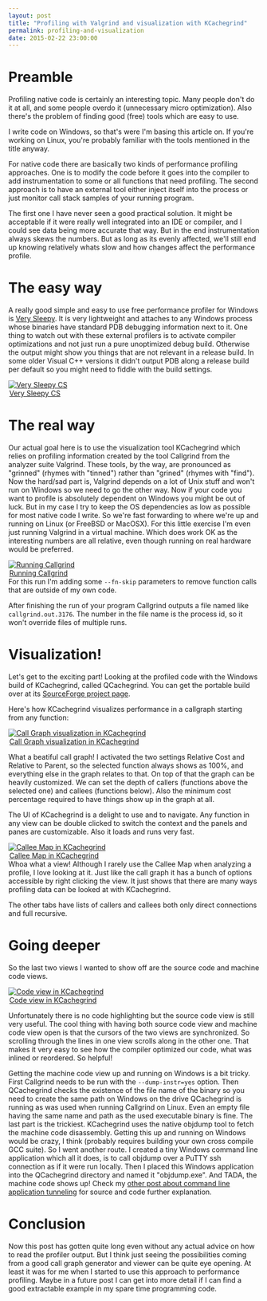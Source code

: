 ```yaml
---
layout: post
title: "Profiling with Valgrind and visualization with KCachegrind"
permalink: profiling-and-visualization
date: 2015-02-22 23:00:00
---
```


Preamble
========

Profiling native code is certainly an interesting topic. Many people don't do it at all, and some people overdo it (unnecessary micro optimization).
Also there's the problem of finding good (free) tools which are easy to use.

I write code on Windows, so that's were I'm basing this article on. If you're working on Linux, you're probably familiar with the tools mentioned in the title anyway.

For native code there are basically two kinds of performance profiling approaches. One is to modify the code before it goes into the compiler to add instrumentation to some or all functions that need profiling. The second approach is to have an external tool either inject itself into the process or just monitor call stack samples of your running program.

The first one I have never seen a good practical solution. It might be acceptable if it were really well integrated into an IDE or compiler, and I could see data being more accurate that way. But in the end instrumentation always skews the numbers. But as long as its evenly affected, we'll still end up knowing relatively whats slow and how changes affect the performance profile.


The easy way
============

A really good simple and easy to use free performance profiler for Windows is [Very Sleepy](http://www.codersnotes.com/sleepy).
It is very lightweight and attaches to any Windows process whose binaries have standard PDB debugging information next to it. One thing to watch out with these external profilers is to activate compiler optimizations and not just run a pure unoptimized debug build. Otherwise the output might show you things that are not relevant in a release build. In some older Visual C++ versions it didn't output PDB along a release build per default so you might need to fiddle with the build settings.

<a href="/images/very_sleepy.png" title="Very Sleepy CS"><img src="/images/very_sleepy.png" alt="Very Sleepy CS"><legend>Very Sleepy CS</legend></a>


The real way
============

Our actual goal here is to use the visualization tool KCachegrind which relies on profiling information created by the tool Callgrind from the analyzer suite Valgrind. These tools, by the way, are pronounced as "grinned" (rhymes with "tinned") rather than "grined" (rhymes with "find").
Now the hard/sad part is, Valgrind depends on a lot of Unix stuff and won't run on Windows so we need to go the other way. Now if your code you want to profile is absolutely dependent on Windows you might be out of luck. But in my case I try to keep the OS dependencies as low as possible for most native code I write.
So we're fast forwarding to where we're up and running on Linux (or FreeBSD or MacOSX). For this little exercise I'm even just running Valgrind in a virtual machine. Which does work OK as the interesting numbers are all relative, even though running on real hardware would be preferred.

<a href="/images/running_callgrind.png" title="Running Callgrind"><img src="/images/running_callgrind.png" alt="Running Callgrind"><legend>Running Callgrind</legend></a>
For this run I'm adding some `--fn-skip` parameters to remove function calls that are outside of my own code.

After finishing the run of your program Callgrind outputs a file named like `callgrind.out.3176`. The number in the file name is the process id, so it won't override files of multiple runs.


Visualization!
==============

Let's get to the exciting part! Looking at the profiled code with the Windows build of KCachegrind, called QCachegrind. You can get the portable build over at its [SourceForge project page](http://sourceforge.net/projects/qcachegrindwin/).

Here's how KCachegrind visualizes performance in a callgraph starting from any function:

<a href="/images/qcachegrind_callgraph.png" title="Call Graph visualization in KCachegrind"><img src="/images/qcachegrind_callgraph.png" alt="Call Graph visualization in KCachegrind"><legend>Call Graph visualization in KCachegrind</legend></a>

What a beatiful call graph! I activated the two settings Relative Cost and Relative to Parent, so the selected function always shows as 100%, and everything else in the graph relates to that.
On top of that the graph can be heavily customized. We can set the depth of callers (functions above the selected one) and callees (functions below). Also the minimum cost percentage required to have things show up in the graph at all.

The UI of KCachegrind is a delight to use and to navigate. Any function in any view can be double clicked to switch the context and the panels and panes are customizable. Also it loads and runs very fast.

<a href="/images/qcachegrind_calleemap.png" title="Callee Map in KCachegrind"><img src="/images/qcachegrind_calleemap.png" alt="Callee Map in KCachegrind"><legend>Callee Map in KCachegrind</legend></a>
Whoa what a view! Although I rarely use the Callee Map when analyzing a profile, I love looking at it. Just like the call graph it has a bunch of options accessible by right clicking the view.
It just shows that there are many ways profiling data can be looked at with KCachegrind.

The other tabs have lists of callers and callees both only direct connections and full recursive.


Going deeper
============

So the last two views I wanted to show off are the source code and machine code views.

<a href="/images/qcachegrind_code.png" title="Code view in KCachegrind"><img src="/images/qcachegrind_code.png" alt="Code view in KCachegrind"><legend>Code view in KCachegrind</legend></a>

Unfortunately there is no code highlighting but the source code view is still very useful. The cool thing with having both source code view and machine code view open is that the cursors of the two views are synchronized. So scrolling through the lines in one view scrolls along in the other one. That makes it very easy to see how the compiler optimized our code, what was inlined or reordered. So helpful!

Getting the machine code view up and running on Windows is a bit tricky. First Callgrind needs to be run with the `--dump-instr=yes` option. Then QCachegrind checks the existence of the file name of the binary so you need to create the same path on Windows on the drive QCachegrind is running as was used when running Callgrind on Linux. Even an empty file having the same name and path as the used executable binary is fine.
The last part is the trickiest. KCachegrind uses the native objdump tool to fetch the machine code disassembly. Getting this up and running on Windows would be crazy, I think (probably requires building your own cross compile GCC suite). So I went another route. I created a tiny Windows command line application which all it does, is to call objdump over a PuTTY ssh connection as if it were run locally. Then I placed this Windows application into the QCachegrind directory and named it "objdump.exe". And TADA, the machine code shows up! Check my [other post about command line application tunneling](/commandline-tunnel/) for source and code further explanation.


Conclusion
==========

Now this post has gotten quite long even without any actual advice on how to read the profiler output. But I think just seeing the possibilities coming from a good call graph generator and viewer can be quite eye opening. At least it was for me when I started to use this approach to performance profiling. Maybe in a future post I can get into more detail if I can find a good extractable example in my spare time programming code.
